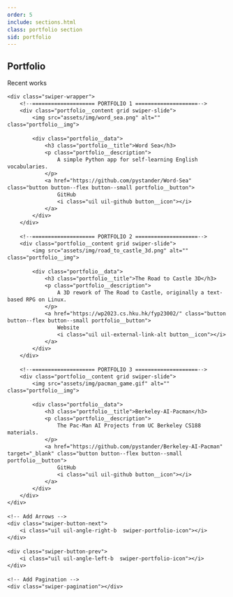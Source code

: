 ```yaml
---
order: 5
include: sections.html
class: portfolio section
sid: portfolio
---
```


<h2 class="section__title">Portfolio</h2>
<span class="section__subtitle">Recent works</span>

<div class="portfolio__container container swiper-container">

    <div class="swiper-wrapper">
        <!--==================== PORTFOLIO 1 ====================-->
        <div class="portfolio__content grid swiper-slide">
            <img src="assets/img/word_sea.png" alt="" class="portfolio__img">

            <div class="portfolio__data">
                <h3 class="portfolio__title">Word Sea</h3>
                <p class="portfolio__description">
                    A simple Python app for self-learning English vocabularies.
                </p>
                <a href="https://github.com/pystander/Word-Sea" class="button button--flex button--small portfolio__button">
                    GitHub
                    <i class="uil uil-github button__icon"></i>
                </a>
            </div>
        </div>

        <!--==================== PORTFOLIO 2 ====================-->
        <div class="portfolio__content grid swiper-slide">
            <img src="assets/img/road_to_castle_3d.png" alt="" class="portfolio__img">

            <div class="portfolio__data">
                <h3 class="portfolio__title">The Road to Castle 3D</h3>
                <p class="portfolio__description">
                    A 3D rework of The Road to Castle, originally a text-based RPG on Linux.
                </p>
                <a href="https://wp2023.cs.hku.hk/fyp23002/" class="button button--flex button--small portfolio__button">
                    Website
                    <i class="uil uil-external-link-alt button__icon"></i>
                </a>
            </div>
        </div>

        <!--==================== PORTFOLIO 3 ====================-->
        <div class="portfolio__content grid swiper-slide">
            <img src="assets/img/pacman_game.gif" alt="" class="portfolio__img">

            <div class="portfolio__data">
                <h3 class="portfolio__title">Berkeley-AI-Pacman</h3>
                <p class="portfolio__description">
                    The Pac-Man AI Projects from UC Berkeley CS188 materials.
                </p>
                <a href="https://github.com/pystander/Berkeley-AI-Pacman" target="_blank" class="button button--flex button--small portfolio__button">
                    GitHub
                    <i class="uil uil-github button__icon"></i>
                </a>
            </div>
        </div>
    </div>

    <!-- Add Arrows -->
    <div class="swiper-button-next">
        <i class="uil uil-angle-right-b  swiper-portfolio-icon"></i>
    </div>

    <div class="swiper-button-prev">
        <i class="uil uil-angle-left-b  swiper-portfolio-icon"></i>
    </div>

    <!-- Add Pagination -->
    <div class="swiper-pagination"></div>
</div>
